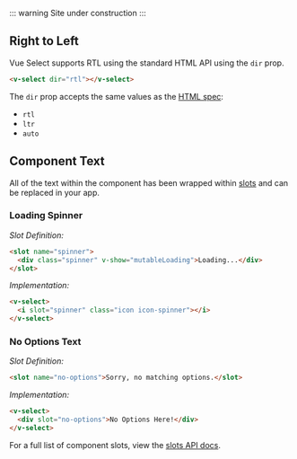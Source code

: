 ::: warning
Site under construction
:::

## Right to Left

Vue Select supports RTL using the standard HTML API using the `dir` prop.

```html
<v-select dir="rtl"></v-select>
```

The `dir` prop accepts the same values as the
[HTML spec](https://developer.mozilla.org/en-US/docs/Web/HTML/Global_attributes/dir):

- `rtl`
- `ltr`
- `auto`

## Component Text

All of the text within the component has been wrapped within
[slots](https://vuejs.org/v2/guide/components.html#Content-Distribution-with-Slots)
and can be replaced in your app.

### Loading Spinner

_Slot Definition:_

```html
<slot name="spinner">
  <div class="spinner" v-show="mutableLoading">Loading...</div>
</slot>
```

_Implementation:_

```html
<v-select>
  <i slot="spinner" class="icon icon-spinner"></i>
</v-select>
```

### No Options Text

_Slot Definition:_

```html
<slot name="no-options">Sorry, no matching options.</slot>
```

_Implementation:_

```html
<v-select>
  <div slot="no-options">No Options Here!</div>
</v-select>
```

For a full list of component slots, view the [slots API docs](../api/slots.md).
